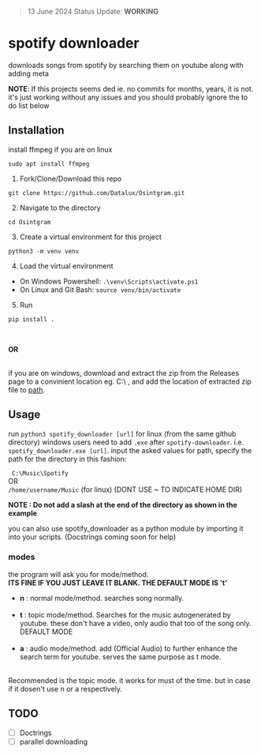 > 13 June 2024 Status Update: **WORKING**

# spotify downloader
 downloads songs from spotify by searching them on youtube along with adding meta
 
 **NOTE**:  If this projects seems ded ie. no commits for months, years, it is not. it's just working without any issues and you should probably ignore the to do list below

## Installation

install ffmpeg
if you are on linux
```
sudo apt install ffmpeg
```
1. Fork/Clone/Download this repo

```
git clone https://github.com/Datalux/Osintgram.git
```

2. Navigate to the directory

```
cd Osintgram
```

3. Create a virtual environment for this project

```
python3 -m venv venv
```

4. Load the virtual environment
- On Windows Powershell: `.\venv\Scripts\activate.ps1`
- On Linux and Git Bash: `source venv/bin/activate`

5. Run
```
pip install .
```

<br>

**OR**

<br>
if you are on windows, download and extract the zip from the Releases page to a convinient location eg. C:\ , and add the location of extracted zip file to <a href="https://linuxhint.com/add-directory-to-path-environment-variables-windows/">path</a>.<br>

## Usage
run `python3 spotify_downloader [url]` for linux (from the same github directory)
windows users need to add `.exe` after `spotify-downloader`. i.e. `spotify_downloader.exe [url]`.
input the asked values
for path, specify the path for the directory in this fashion:

``` C:\Music\Spotify```
<br> OR
<br> ``` /home/username/Music ``` (for linux) (DONT USE ~ TO INDICATE HOME DIR)

**NOTE : Do not add a slash at the end of the directory as shown in the example**

you can also use spotify_downloader as a python module by importing it into your scripts. (Docstrings coming soon for help)

### modes
the program will ask you for mode/method.<br>
**ITS FINE IF YOU JUST LEAVE IT BLANK. THE DEFAULT MODE IS 't'** <br>

- __n__ : normal mode/method. searches song normally. <br><br>
- __t__ : topic mode/method. Searches for the music autogenerated by youtube. these don't have a video, only audio that too of the song only. DEFAULT MODE <br><br>
- __a__ : audio mode/method. add (Official Audio) to further enhance the search term for youtube. serves the same purpose as t mode. <br><br>

Recommended is the topic mode. it works for must of the time. but in case if it dosen't use n or a respectively.

## TODO

- [ ] Doctrings
- [ ] parallel downloading
